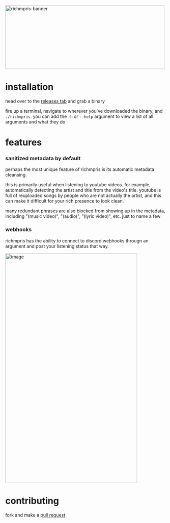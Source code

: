 <img width="500" height="200" alt="richmpris-banner" src="https://github.com/user-attachments/assets/51fe9564-cfc8-447a-b9fc-56f3a484a934" />

# installation

head over to the [releases tab](https://github.com/Gapva/richmpris/releases/latest) and grab a binary

fire up a terminal, navigate to wherever you've downloaded the binary, and `./richmpris`.
you can add the `-h` or `--help` argument to view a list of all arguments and what they do

# features

### sanitized metadata by default
perhaps the most unique feature of richmpris is its automatic metadata cleansing.

this is primarily useful when listening to youtube videos. for example, automatically detecting the
artist and title from the video's title. youtube is full of reuploaded songs by people who are not actually
the artist, and this can make it difficult for your rich presence to look clean.

many redundant phrases are also blocked from showing up in the metadata,
including "(music video)", "(audio)", "(lyric video)", etc. just to name a few

### webhooks

richmpris has the ability to connect to discord webhooks througn an argument and post your
listening status that way.

<img width="414" height="720" alt="image" src="https://github.com/user-attachments/assets/e9018bea-2e06-43a3-a97b-3ceab48caaef" />

# contributing

fork and make a [pull request](https://github.com/Gapva/richmpris/compare)

